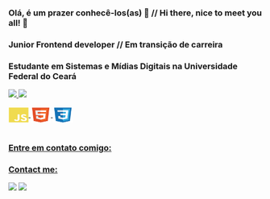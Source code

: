 ### Olá, é um prazer conhecê-los(as) 👋 // Hi there, nice to meet you all! 👋

### Junior Frontend developer // Em transição de carreira
### Estudante em Sistemas e Mídias Digitais na Universidade Federal do Ceará


 <div>
  <a href="https://github.com/HelanoSM">
  <img height="180em" src="https://github-readme-stats.vercel.app/api?username=HelanoSM&show_icons=true&theme=tokyonight&include_all_commits=true&count_private=true"/>
  <img height="180em" src="https://github-readme-stats.vercel.app/api/top-langs/?username=HelanoSM&layout=compact&langs_count=6&theme=tokyonight"/>
</div>
<div style="display: inline_block"><br>
  <img align="center" alt="Js" height="30" width="40" src="https://raw.githubusercontent.com/devicons/devicon/master/icons/javascript/javascript-plain.svg">
  <img align="center" alt="HTML" height="30" width="40" src="https://raw.githubusercontent.com/devicons/devicon/master/icons/html5/html5-original.svg">
  <img align="center" alt="CSS" height="30" width="40" src="https://raw.githubusercontent.com/devicons/devicon/master/icons/css3/css3-original.svg">
</div>
 
 <br>
 
 ### Entre em contato comigo:
 ### Contact me:
 
<div> 
  <a href = "mailto:helano.macambira@gmail.com"><img src="https://img.shields.io/badge/-Gmail-%23333?style=for-the-badge&logo=gmail&logoColor=white" target="_blank"></a>
  <a href="https://www.linkedin.com/in/helano-sousa-macambira-074891174" target="_blank"><img src="https://img.shields.io/badge/-LinkedIn-%230077B5?style=for-the-badge&logo=linkedin&logoColor=white" target="_blank"></a> 
</div>
